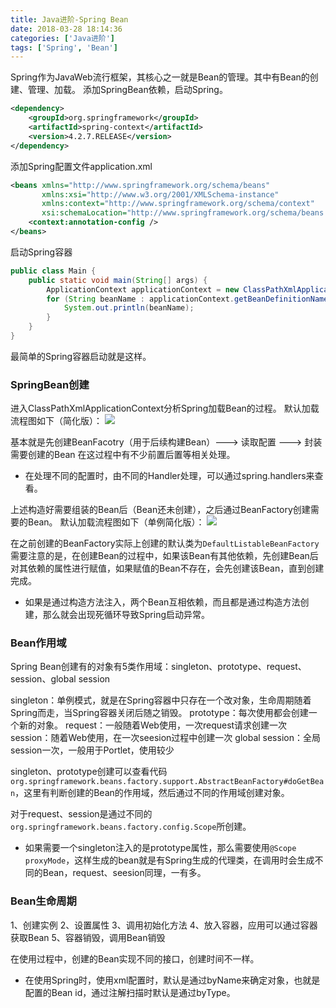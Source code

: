 ```yaml
---
title: Java进阶-Spring Bean
date: 2018-03-28 18:14:36
categories: ['Java进阶']
tags: ['Spring', 'Bean']
---
```


Spring作为JavaWeb流行框架，其核心之一就是Bean的管理。其中有Bean的创建、管理、加载。
添加SpringBean依赖，启动Spring。
```xml
<dependency>
    <groupId>org.springframework</groupId>
    <artifactId>spring-context</artifactId>
    <version>4.2.7.RELEASE</version>
</dependency>
```
添加Spring配置文件application.xml
```xml
<beans xmlns="http://www.springframework.org/schema/beans"
       xmlns:xsi="http://www.w3.org/2001/XMLSchema-instance"
       xmlns:context="http://www.springframework.org/schema/context"
       xsi:schemaLocation="http://www.springframework.org/schema/beans http://www.springframework.org/schema/beans/spring-beans.xsd http://www.springframework.org/schema/context http://www.springframework.org/schema/context/spring-context.xsd">
    <context:annotation-config />
</beans>
```
<!-- more -->
启动Spring容器
```java
public class Main {
    public static void main(String[] args) {
        ApplicationContext applicationContext = new ClassPathXmlApplicationContext("classpath:application.xml");
        for (String beanName : applicationContext.getBeanDefinitionNames()) {
            System.out.println(beanName);
        }
    }
}
```
最简单的Spring容器启动就是这样。

### SpringBean创建
进入ClassPathXmlApplicationContext分析Spring加载Bean的过程。
默认加载流程图如下（简化版）：
![](http://otxnth5wx.bkt.clouddn.com/20180329Spring基本加载过程.png)

基本就是先创建BeanFacotry（用于后续构建Bean）---> 读取配置 ---> 封装需要创建的Bean
在这过程中有不少前置后置等相关处理。
* 在处理不同的配置时，由不同的Handler处理，可以通过spring.handlers来查看。

上述构造好需要组装的Bean后（Bean还未创建），之后通过BeanFactory创建需要的Bean。
默认加载流程图如下（单例简化版）：
![](http://otxnth5wx.bkt.clouddn.com/20180329创建Bean.png)

在之前创建的BeanFactory实际上创建的默认类为`DefaultListableBeanFactory`
需要注意的是，在创建Bean的过程中，如果该Bean有其他依赖，先创建Bean后对其依赖的属性进行赋值，如果赋值的Bean不存在，会先创建该Bean，直到创建完成。

* 如果是通过构造方法注入，两个Bean互相依赖，而且都是通过构造方法创建，那么就会出现死循环导致Spring启动异常。

### Bean作用域
Spring Bean创建有的对象有5类作用域：singleton、prototype、request、session、global session

singleton：单例模式，就是在Spring容器中只存在一个改对象，生命周期随着Spring而走，当Spring容器关闭后随之销毁。
prototype：每次使用都会创建一个新的对象。
request：一般随着Web使用，一次request请求创建一次
session：随着Web使用，在一次seesion过程中创建一次
global session：全局session一次，一般用于Portlet，使用较少

singleton、prototype创建可以查看代码`org.springframework.beans.factory.support.AbstractBeanFactory#doGetBean`，这里有判断创建的Bean的作用域，然后通过不同的作用域创建对象。

对于request、session是通过不同的`org.springframework.beans.factory.config.Scope`所创建。

* 如果需要一个singleton注入的是prototype属性，那么需要使用`@Scope proxyMode`，这样生成的bean就是有Spring生成的代理类，在调用时会生成不同的Bean，request、seesion同理，一有多。

### Bean生命周期
1、创建实例
2、设置属性
3、调用初始化方法
4、放入容器，应用可以通过容器获取Bean
5、容器销毁，调用Bean销毁

在使用过程中，创建的Bean实现不同的接口，创建时间不一样。

* 在使用Spring时，使用xml配置时，默认是通过byName来确定对象，也就是配置的Bean id，通过注解扫描时默认是通过byType。